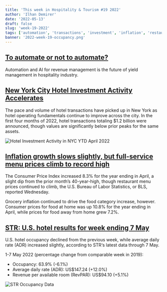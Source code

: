 ```yaml
---
title: 'This week in Hospitality & Tourism #19 2022'
author: 'Ilhan Demirer'
date: '2022-05-13'
draft: false
slug: 'week-19-2022'
tags: ['automation', 'transactions', 'investment', 'inflation', 'restaurants', 'hospitality-news', 'str']
banner: '2022-week-19-occupancy.png'
---
```


## [To automate or not to automate?](https://insights.ehotelier.com/insights/2022/05/12/to-automate-or-not-to-automate/)

Automation and AI for revenue management is the future of yield management in hospitality industry.

## [New York City Hotel Investment Activity Accelerates](https://www.costar.com/article/1765964358/new-york-city-hotel-investment-activity-accelerates)

The pace and volume of hotel transactions have picked up in New York as hotel operating fundamentals continue to improve across the city. In the first four months of 2022, hotel transactions totaling $1.2 billion were announced, though values are significantly below prior peaks for the same assets.

![Hotel Investment Activity in NYC YTD April 2022](/images/blogimages/2022-week-19-transactions.jpeg)

## [Inflation growth slows slightly, but full-service menu prices climb to record high](https://www.nrn.com/finance/inflation-growth-slows-slightly-full-service-menu-prices-climb-record-high)

The Consumer Price Index increased 8.3% for the year ending in April, a slight dip from the prior month’s 40-year-high, though restaurant menu prices continued to climb, the U.S. Bureau of Labor Statistics, or BLS, reported Wednesday.

Grocery inflation continued to drive the food category increase, however. Consumer prices for food at home was up 10.8% for the year ending in April, while prices for food away from home grew 7.2%.

## [STR: U.S. hotel results for week ending 7 May](https://str.com/press-release/str-us-hotel-results-week-ending-7-may)

U.S. hotel occupancy declined from the previous week, while average daily rate (ADR) increased slightly, according to STR‘s latest data through 7 May.

1-7 May 2022 (percentage change from comparable week in 2019):

- Occupancy: 63.9% (-6.1%)
- Average daily rate (ADR): US$147.24 (+12.0%)
- Revenue per available room (RevPAR): US$94.10 (+5.1%)

![STR Occupancy Data](/images/blogimages/2022-week-19-occupancy.png)
